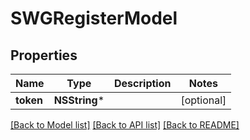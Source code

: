 # SWGRegisterModel

## Properties
Name | Type | Description | Notes
------------ | ------------- | ------------- | -------------
**token** | **NSString*** |  | [optional] 

[[Back to Model list]](../README.md#documentation-for-models) [[Back to API list]](../README.md#documentation-for-api-endpoints) [[Back to README]](../README.md)


